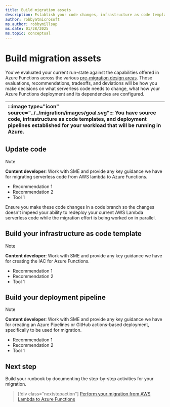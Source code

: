 ```yaml
---
title: Build migration assets
description: Establish your code changes, infrastructure as code templates, and migration runbook for migration to Azure Functions
author: robbyatmicrosoft
ms.author: robbymillsap
ms.date: 01/28/2025
ms.topic: conceptual
---
```


# Build migration assets

You've evaluated your current run-state against the capabilities offered in Azure Functions across the various [pre-migration design areas](./aws-lambda-to-azure-functions.md#perform-pre-migration-planning). Those evaluations, recommendations, tradeoffs, and deviations will be how you make decisions on what serverless code needs to change, what how your Azure Functions deployment and its dependencies are configured.

| :::image type="icon" source="../../migration/images/goal.svg"::: You have source code, infrastructure as code templates, and deployment pipelines established for your workload that will be running in Azure. |
| :-- |

## Update code

> [!NOTE]
> **Content developer**: Work with SME and provide any key guidance we have for migrating serverless code from AWS lambda to Azure Functions.

- Recommendation 1
- Recommendation 2
- Tool 1

Ensure you make these code changes in a code branch so the changes doesn't impeed your ability to redeploy your current AWS Lambda serverless code while the migration effort is being worked on in parallel.

## Build your infrastructure as code template

> [!NOTE]
> **Content developer**: Work with SME and provide any key guidance we have for creating the IAC for Azure Functions.

- Recommendation 1
- Recommendation 2
- Tool 1

## Build your deployment pipeline

> [!NOTE]
> **Content developer**: Work with SME and provide any key guidance we have for creating an Azure Pipelines or GitHub actions-based deployment, specifically to be used for migration.

- Recommendation 1
- Recommendation 2
- Tool 1

## Next step

Build your runbook by documenting the step-by-step activities for your migration.

> [!div class="nextstepaction"]
> [Perform your migration from AWS Lambda to Azure Functions](./perform-migration.md)
